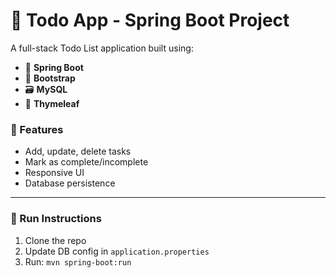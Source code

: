 # 📝 Todo App - Spring Boot Project

A full-stack Todo List application built using:

- 🎯 **Spring Boot**
- 🎨 **Bootstrap**
- 🗃️ **MySQL**
- 📄 **Thymeleaf**

### 🔧 Features
- Add, update, delete tasks
- Mark as complete/incomplete
- Responsive UI
- Database persistence

---

### 🚀 Run Instructions
1. Clone the repo
2. Update DB config in `application.properties`
3. Run: `mvn spring-boot:run`
